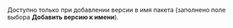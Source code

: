 
Доступно только при добавлении версии в имя пакета (заполнено поле выбора **Добавить версию к имени**).
